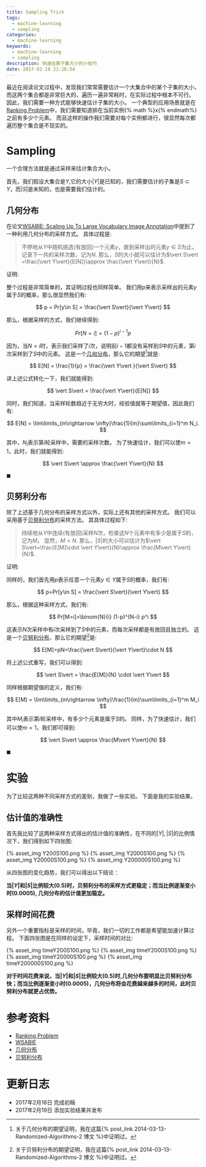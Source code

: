 ```yaml
---
title: Sampling Trick
tags:
  - machine-learning
  - sampling
categories:
  - machine-learning
keywords:
  - machine-learning
  - sampling
description: 快速估算子集大小的小技巧
date: 2017-02-18 21:26:54
---
```





最近在阅读论文过程中，发现我们常常需要估计一个大集合中的某个子集的大小，而这两个集合都是非常巨大的，遍历一遍非常耗时，在实际过程中根本不可行。
因此，我们需要一种方式能够快速估计子集的大小。
一个典型的应用场景就是在[Ranking Problem][]中，我们需要知道排在当前实例{% math %}x{% endmath%}之前有多少个元素。
而且这样的操作我们需要对每个实例都进行，很显然每次都遍历整个集合是不现实的。

# Sampling

一个合理方法就是通过采样来估计集合大小。

首先，我们假设大集合是$Y$,它的大小$\vert Y\vert$是已知的，我们需要估计的子集是$S\subset Y$，而$\vert S\vert$是未知的，也是需要我们估计的。

## 几何分布

在论文[WSABIE: Scaling Up To Large Vocabulary Image Annotation](WSABIE)中提到了一种利用几何分布的采样方式。
具体过程是:

> 不停地从$Y$中随机挑选(有放回)一个元素$y$，直到采样出的元素$y\in S$为止。
> 记录下一共的采样次数，记为$N$.
> 那么，$S$的大小就可以估计为$\vert S\vert =\frac{\vert Y\vert}{E[N]}\approx \frac{\vert Y\vert}{N}$.

证明:

整个过程是非常简单的，其证明过程也同样简单。
我们用$p$来表示采样出的元素$y$属于$S$的概率，那么很显然我们有:

$$
p = Pr[y\in S] = \frac{\vert S\vert}{\vert Y\vert}
$$

那么，根据采样的方式，我们继续得到:

$$
Pr[N=i] = (1-p)^{i-1}p
$$

因为，当$N=i$时，表示我们采样了$i$次，说明前$i-1$都没有采样到$S$中的元素，第$i$次采样到了$S$中的元素。
这是一个[几何分布][]，那么它的期望[^1]就是:

$$
E[N] = \frac{1}{p} = \frac{\vert Y\vert }{\vert S\vert}
$$

讲上述公式转化一下，我们就能得到:

$$
\vert S\vert = \frac{\vert Y\vert}{E[N]}
$$

同时，我们知道，当采样轮数趋近于无穷大时，经验值就等于期望值，因此我们有:

$$
E[N] = \lim\limits_{m\rightarrow \infty}\frac{1}{m}\sum\limits_{i=1}^m N_i.
$$

其中，$N_i$表示第$i$轮采样中，需要的采样次数。
为了快速估计，我们可以使$m=1$，此时，我们就能得到:

$$
\vert S\vert \approx \frac{\vert Y\vert}{N}
$$

$\blacksquare$

## 贝努利分布

除了上述基于几何分布的采样方式以外，实际上还有其他的采样方式。
我们可以采用基于[贝努利分布][]的采样方法。
其具体过程如下:

> 持续地从$Y$中连续(有放回)采样$N$次，检查这$N$个元素中有多少是属于$S$的，记为$M$。
> 显然，$M<N$.
> 那么，$\vert S\vert$的大小可以估计为$\vert S\vert=\frac{E[M]\cdot \vert Y\vert}{N}\approx \frac{M\vert Y\vert}{N}$.

证明:

同样的，我们首先用$p$表示任意一个元素$y\in Y$属于$S$的概率，我们有:

$$
p=Pr[y\in S] = \frac{\vert S\vert}{\vert Y\vert}
$$

那么，根据这种采样方式，我们有:

$$
Pr[M=i]=\binom{N}{i} (1-p)^{N-i} p^i
$$

这表示$N$次采样中有$i$次采样到了$S$中的元素，而每次采样都是有放回且独立的。
这是一个[贝努利分布][]，那么它的期望[^2]是:

$$
E[M]=pN=\frac{\vert S\vert}{\vert Y\vert}\cdot N
$$

将上述公式重写，我们可以得到:

$$
\vert S\vert = \frac{E[M]}{N} \cdot \vert Y\vert
$$

同样根据期望值的定义，我们有:


$$
E[M] = \lim\limits_{m\rightarrow \infty}\frac{1}{m}\sum\limits_{i=1}^m M_i
$$

其中$M_i$表示第$i$轮采样中，有多少个元素是属于$S$的。
同样，为了快速估计，我们可以使$m=1$，我们即可得到:

$$
\vert S\vert \approx \frac{M\vert Y\vert}{N}
$$

$\blacksquare$

# 实验

为了比较这两种不同采样方式的差别，我做了一些实验。
下面是我的实验结果。

## 估计值的准确性

首先我比较了这两种采样方式得出的估计值的准确性，在不同的$\vert Y\vert, \vert S\vert$的比例情况下，我们得到如下四张图:

{% asset_img Y200S100.png  %}
{% asset_img Y2000S100.png  %}
{% asset_img Y20000S100.png  %}
{% asset_img Y200000S100.png  %}

从四张图的变化趋势，我们可以得出以下结论：

**当$\vert Y\vert$和$\vert S\vert$比例较大(0.5)时，贝努利分布的采样方式更稳定；而当比例逐渐变小时(0.0005), 几何分布的估计值更加稳定。**


## 采样时间花费

另外一个重要指标是采样的时间，毕竟，我们一切的工作都是希望能加速计算过程。
下面四张图是在同样的设定下，采样时间的对比:

{% asset_img timeY200S100.png  %}
{% asset_img timeY2000S100.png  %}
{% asset_img timeY20000S100.png  %}
{% asset_img timeY200000S100.png  %}

**对于时间花费来说，当$\vert Y\vert$和$\vert S\vert$比例较大(0.5)时,几何分布要明显比贝努利分布快；而当比例逐渐变小时(0.0005)，几何分布将会花费越来越多的时间，此时贝努利分布就更占优势。**



# 参考资料

- [Ranking Problem][]
- [WSABIE][]
- [几何分布][]
- [贝努利分布][]

# 更新日志

- 2017年2月18日 完成初稿
- 2017年2月19日 添加实验结果并发布


[Ranking Problem]: https://en.wikipedia.org/wiki/Learning_to_rank
[WSABIE]: http://www.thespermwhale.com/jaseweston/papers/wsabie-ijcai.pdf
[几何分布]: https://en.wikipedia.org/wiki/Geometric_distribution
[贝努利分布]: https://en.wikipedia.org/wiki/Bernoulli_distribution

[^1]: 关于几何分布的期望证明，我在这篇{% post_link 2014-03-13-Randomized-Algorithms-2 博文 %}中证明过。
[^2]: 关于贝努利分布的期望证明，我在这篇{% post_link 2014-03-13-Randomized-Algorithms-2 博文 %}中证明过。

